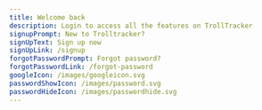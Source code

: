 ```yaml
---
title: Welcome back
description: Login to access all the features on TrollTracker
signupPrompt: New to Trolltracker?
signUpText: Sign up now
signUpLink: /signup
forgotPasswordPrompt: Forgot password?
forgotPasswordLink: /forgot-password
googleIcon: /images/googleicon.svg
passwordShowIcon: /images/password.svg
passwordHideIcon: /images/passwordhide.svg
---
```


